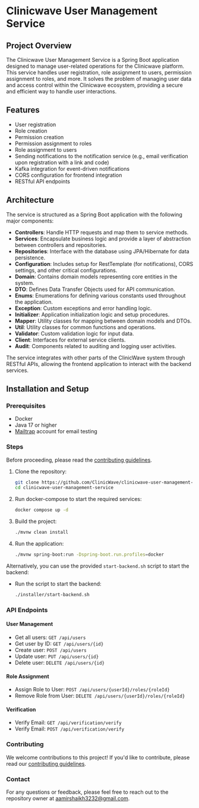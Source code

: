 # Clinicwave User Management Service

## Project Overview

The Clinicwave User Management Service is a Spring Boot application designed to manage user-related operations for the
Clinicwave platform. This service handles user registration, role assignment to users, permission assignment to roles,
and more. It solves the problem of managing user data and access control within the Clinicwave ecosystem, providing a
secure and efficient way to handle user interactions.

## Features

- User registration
- Role creation
- Permission creation
- Permission assignment to roles
- Role assignment to users
- Sending notifications to the notification service (e.g., email verification upon registration with a link and code)
- Kafka integration for event-driven notifications
- CORS configuration for frontend integration
- RESTful API endpoints

## Architecture

The service is structured as a Spring Boot application with the following major components:

- **Controllers**: Handle HTTP requests and map them to service methods.
- **Services**: Encapsulate business logic and provide a layer of abstraction between controllers and repositories.
- **Repositories**: Interface with the database using JPA/Hibernate for data persistence.
- **Configuration**: Includes setup for RestTemplate (for notifications), CORS settings, and other critical
  configurations.
- **Domain**: Contains domain models representing core entities in the system.
- **DTO**: Defines Data Transfer Objects used for API communication.
- **Enums**: Enumerations for defining various constants used throughout the application.
- **Exception**: Custom exceptions and error handling logic.
- **Initializer**: Application initialization logic and setup procedures.
- **Mapper**: Utility classes for mapping between domain models and DTOs.
- **Util**: Utility classes for common functions and operations.
- **Validator**: Custom validation logic for input data.
- **Client**: Interfaces for external service clients.
- **Audit**: Components related to auditing and logging user activities.

The service integrates with other parts of the ClinicWave system through RESTful APIs, allowing the frontend application
to interact with the backend services.

## Installation and Setup

### Prerequisites

- Docker
- Java 17 or higher
- [Mailtrap](https://mailtrap.io) account for email testing

### Steps

Before proceeding, please read the [contributing guidelines](CONTRIBUTING.md).

1. Clone the repository:
   ```sh
   git clone https://github.com/ClinicWave/clinicwave-user-management-service.git
   cd clinicwave-user-management-service
    ```

2. Run docker-compose to start the required services:
    ```sh
    docker compose up -d
    ```

3. Build the project:
    ```sh
    ./mvnw clean install
    ```

4. Run the application:
    ```sh
    ./mvnw spring-boot:run -Dspring-boot.run.profiles=docker
    ```

Alternatively, you can use the provided `start-backend.sh` script to start the backend:

- Run the script to start the backend:
    ```sh
    ./installer/start-backend.sh
    ```

### API Endpoints

#### User Management

- Get all users: `GET /api/users`
- Get user by ID: `GET /api/users/{id}`
- Create user: `POST /api/users`
- Update user: `PUT /api/users/{id}`
- Delete user: `DELETE /api/users/{id}`

#### Role Assignment

- Assign Role to User: `POST /api/users/{userId}/roles/{roleId}`
- Remove Role from User: `DELETE /api/users/{userId}/roles/{roleId}`

#### Verification

- Verify Email: `GET /api/verification/verify`
- Verify Email: `POST /api/verification/verify`

### Contributing

We welcome contributions to this project! If you'd like to contribute, please read
our [contributing guidelines](CONTRIBUTING.md).

### Contact

For any questions or feedback, please feel free to reach out to the repository owner
at [aamirshaikh3232@gmail.com](aamirshaikh3232@gmail.com).


